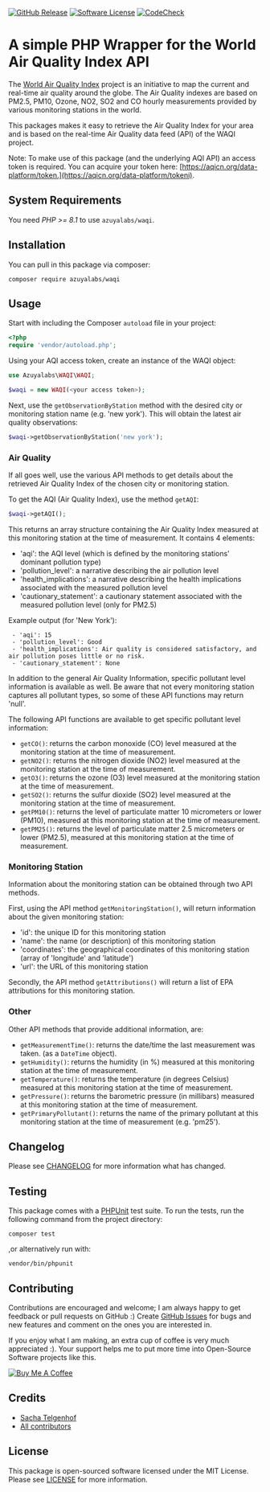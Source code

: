 [![GitHub Release](https://img.shields.io/github/release/azuyalabs/waqi.svg?style=flat-square)](https://github.com/azuyalabs/waqi/releases)
[![Software License](https://img.shields.io/badge/license-MIT-brightgreen.svg?style=flat-square)](LICENSE)
[![CodeCheck](https://github.com/azuyalabs/waqi/workflows/Validate/badge.svg)](https://github.com/azuyalabs/waqi/actions)

# A simple PHP Wrapper for the World Air Quality Index API

The [World Air Quality Index](http://waqi.info) project is an initiative to map the current and real-time air quality
around the globe. The Air Quality indexes are based on PM2.5, PM10, Ozone, NO2, SO2 and CO hourly measurements provided
by various monitoring stations in the world.

This packages makes it easy to retrieve the Air Quality Index for your area and is based on the real-time Air Quality
data feed (API) of the WAQI project.

Note: To make use of this package (and the underlying AQI API) an access token is required. You can acquire your token
here: [https://aqicn.org/data-platform/token.](https://aqicn.org/data-platform/tokeni).

## System Requirements

You need *PHP >= 8.1* to use `azuyalabs/waqi`.

## Installation

You can pull in this package via composer:

``` shell
composer require azuyalabs/waqi
```

## Usage

Start with including the Composer `autoload` file in your project:

```php
<?php
require 'vendor/autoload.php';
```

Using your AQI access token, create an instance of the WAQI object:

```php
use Azuyalabs\WAQI\WAQI;

$waqi = new WAQI(<your access token>);
```

Next, use the `getObservationByStation` method with the desired city or monitoring station name (e.g.
'new york'). This will obtain the latest air quality observations:

``` php
$waqi->getObservationByStation('new york');
```

### Air Quality

If all goes well, use the various API methods to get details about the retrieved Air Quality Index of the chosen city or
monitoring station.

To get the AQI (Air Quality Index), use the method `getAQI`:

``` php
$waqi->getAQI();
```

This returns an array structure containing the Air Quality Index measured at this monitoring station at the time of
measurement. It contains 4 elements:

- 'aqi': the AQI level (which is defined by the monitoring stations' dominant pollution type)
- 'pollution_level': a narrative describing the air pollution level
- 'health_implications': a narrative describing the health implications associated with the measured pollution level
- 'cautionary_statement': a cautionary statement associated with the measured pollution level (only for PM2.5)

Example output (for 'New York'):

```
 - 'aqi': 15
 - 'pollution_level': Good
 - 'health_implications': Air quality is considered satisfactory, and air pollution poses little or no risk.
 - 'cautionary_statement': None
```

In addition to the general Air Quality Information, specific pollutant level information is available as well. Be aware
that not every monitoring station captures all pollutant types, so some of these API functions may return 'null'.

The following API functions are available to get specific pollutant level information:

- `getCO()`: returns the carbon monoxide (CO) level measured at the monitoring station at the time of measurement.
- `getNO2()`: returns the nitrogen dioxide (NO2) level measured at the monitoring station at the time of measurement.
- `getO3()`: returns the ozone (O3) level measured at the monitoring station at the time of measurement.
- `getSO2()`: returns the sulfur dioxide (SO2) level measured at the monitoring station at the time of measurement.
- `getPM10()`: returns the level of particulate matter 10 micrometers or lower (PM10), measured at this monitoring
  station at the time of measurement.
- `getPM25()`: returns the level of particulate matter 2.5 micrometers or lower (PM2.5), measured at this monitoring
  station at the time of measurement.

### Monitoring Station

Information about the monitoring station can be obtained through two API methods.

First, using the API method `getMonitoringStation()`, will return information about the given monitoring station:

- 'id': the unique ID for this monitoring station
- 'name': the name (or description) of this monitoring station
- 'coordinates': the geographical coordinates of this monitoring station (array of 'longitude' and 'latitude')
- 'url': the URL of this monitoring station

Secondly, the API method `getAttributions()` will return a list of EPA attributions for this monitoring station.

### Other

Other API methods that provide additional information, are:

- `getMeasurementTime()`: returns the date/time the last measurement was taken. (as a `DateTime` object).
- `getHumidity()`: returns the humidity (in %) measured at this monitoring station at the time of measurement.
- `getTemperature()`: returns the temperature (in degrees Celsius) measured at this monitoring station at the time of
  measurement.
- `getPressure()`: returns the barometric pressure (in millibars) measured at this monitoring station at the time of
  measurement.
- `getPrimaryPollutant()`: returns the name of the primary pollutant at this monitoring station at the time of
  measurement (e.g. 'pm25').

## Changelog

Please see [CHANGELOG](CHANGELOG.md) for more information what has changed.

## Testing

This package comes with a [PHPUnit](https://phpunit.de) test suite. To run the tests, run the following command from the
project directory:

``` shell
composer test
```

,or alternatively run with:

``` shell
vendor/bin/phpunit
```

## Contributing

Contributions are encouraged and welcome; I am always happy to get feedback or pull requests on GitHub :)
Create [GitHub Issues](https://github.com/azuyalabs/waqi/issues) for bugs and new features and comment on the ones you
are interested in.

If you enjoy what I am making, an extra cup of coffee is very much appreciated :). Your support helps me to put more
time into Open-Source Software projects like this.

<a href="https://www.buymeacoffee.com/sachatelgenhof" target="_blank"><img src="https://www.buymeacoffee.com/assets/img/custom_images/orange_img.png" alt="Buy Me A Coffee" style="height: auto !important;width: auto !important;" ></a>

## Credits

- [Sacha Telgenhof](https://github.com/stelgenhof)
- [All contributors](../../contributors)

## License

This package is open-sourced software licensed under the MIT License. Please see [LICENSE](LICENSE) for more
information.
